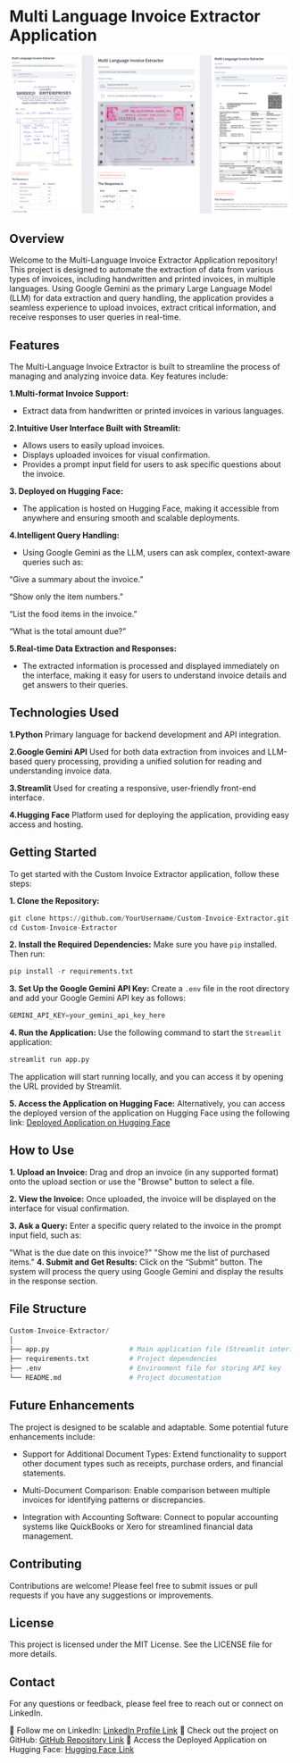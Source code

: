 # Multi Language Invoice Extractor Application

![image_alt](https://github.com/jerryjohn1995/Multi-Language-Invoice-Extractor/blob/0f3eac2d3f357b6997946f1efe021b15c4df2ef2/Img%201.png)

## Overview
Welcome to the Multi-Language Invoice Extractor Application repository! This project is designed to automate the extraction of data from various types of invoices, including handwritten and printed invoices, in multiple languages. Using Google Gemini as the primary Large Language Model (LLM) for data extraction and query handling, the application provides a seamless experience to upload invoices, extract critical information, and receive responses to user queries in real-time.

## Features
The Multi-Language Invoice Extractor is built to streamline the process of managing and analyzing invoice data. Key features include:

**1.Multi-format Invoice Support:**
- Extract data from handwritten or printed invoices in various languages.

**2.Intuitive User Interface Built with Streamlit:**

- Allows users to easily upload invoices.
- Displays uploaded invoices for visual confirmation.
- Provides a prompt input field for users to ask specific questions about the invoice.
  
**3. Deployed on Hugging Face:**
- The application is hosted on Hugging Face, making it accessible from anywhere and ensuring smooth and scalable deployments.

**4.Intelligent Query Handling:**
- Using Google Gemini as the LLM, users can ask complex, context-aware queries such as:

“Give a summary about the invoice.”

“Show only the item numbers.”

“List the food items in the invoice.”

“What is the total amount due?”

**5.Real-time Data Extraction and Responses:**
- The extracted information is processed and displayed immediately on the interface, making it easy for users to understand invoice details and get answers to their queries.

## Technologies Used

**1.Python**
Primary language for backend development and API integration.

**2.Google Gemini API**
Used for both data extraction from invoices and LLM-based query processing, providing a unified solution for reading and understanding invoice data.

**3.Streamlit**
Used for creating a responsive, user-friendly front-end interface. 

**4.Hugging Face**
Platform used for deploying the application, providing easy access and hosting. 

## Getting Started
To get started with the Custom Invoice Extractor application, follow these steps:

**1. Clone the Repository:**

```python
git clone https://github.com/YourUsername/Custom-Invoice-Extractor.git
cd Custom-Invoice-Extractor

```
**2. Install the Required Dependencies:** Make sure you have `pip` installed. Then run:
```python
pip install -r requirements.txt
```
**3. Set Up the Google Gemini API Key:** Create a `.env` file in the root directory and add your Google Gemini API key as follows:
```python
GEMINI_API_KEY=your_gemini_api_key_here

```
**4. Run the Application:** Use the following command to start the `Streamlit` application:
```python
streamlit run app.py
```
The application will start running locally, and you can access it by opening the URL provided by Streamlit.

**5. Access the Application on Hugging Face:**  Alternatively, you can access the deployed version of the application on Hugging Face using the following link:
 [Deployed Application on Hugging Face](https://huggingface.co/spaces/jerryjohn1995/Multi_Language_Invoice_Extractor)


## How to Use
**1. Upload an Invoice:** 
Drag and drop an invoice (in any supported format) onto the upload section or use the "Browse" button to select a file.

**2. View the Invoice:** 
Once uploaded, the invoice will be displayed on the interface for visual confirmation.

**3. Ask a Query:** 
Enter a specific query related to the invoice in the prompt input field, such as:

"What is the due date on this invoice?"
"Show me the list of purchased items."
**4. Submit and Get Results:** 
Click on the “Submit” button. The system will process the query using Google Gemini and display the results in the response section.

## File Structure
```python
Custom-Invoice-Extractor/
│
├── app.py                    # Main application file (Streamlit interface)
├── requirements.txt          # Project dependencies
├── .env                      # Environment file for storing API key
└── README.md                 # Project documentation

```
## Future Enhancements
The project is designed to be scalable and adaptable. Some potential future enhancements include:

- Support for Additional Document Types:
Extend functionality to support other document types such as receipts, purchase orders, and financial statements.

- Multi-Document Comparison:
Enable comparison between multiple invoices for identifying patterns or discrepancies.

- Integration with Accounting Software:
Connect to popular accounting systems like QuickBooks or Xero for streamlined financial data management.

## Contributing
Contributions are welcome! Please feel free to submit issues or pull requests if you have any suggestions or improvements.

## License
This project is licensed under the MIT License. See the LICENSE file for more details.

## Contact
For any questions or feedback, please feel free to reach out or connect on LinkedIn.

🔗 Follow me on LinkedIn: [LinkedIn Profile Link](https://www.linkedin.com/in/jerryjohn1995/)
🔗 Check out the project on GitHub: [GitHub Repository Link](https://github.com/jerryjohn1995/Multi-Language-Invoice-Extractor)
🔗 Access the Deployed Application on Hugging Face: [Hugging Face Link](https://huggingface.co/spaces/jerryjohn1995/Multi_Language_Invoice_Extractor)









